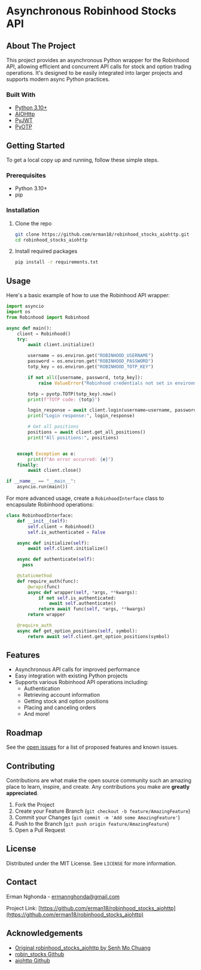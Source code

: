 # Asynchronous Robinhood Stocks API

## About The Project

This project provides an asynchronous Python wrapper for the Robinhood API, allowing efficient and concurrent API calls for stock and option trading operations. It's designed to be easily integrated into larger projects and supports modern async Python practices.

### Built With

- [Python 3.10+](https://www.python.org/)
- [AIOHttp](https://github.com/aio-libs/aiohttp)
- [PyJWT](https://pyjwt.readthedocs.io/)
- [PyOTP](https://pyotp.readthedocs.io/)

## Getting Started

To get a local copy up and running, follow these simple steps.

### Prerequisites

- Python 3.10+
- pip

### Installation

1. Clone the repo

   ```sh
   git clone https://github.com/erman18/robinhood_stocks_aiohttp.git
   cd robinhood_stocks_aiohttp
   ```

2. Install required packages
   ```sh
   pip install -r requirements.txt
   ```

## Usage

Here's a basic example of how to use the Robinhood API wrapper:

```python
import asyncio
import os
from Robinhood import Robinhood

async def main():
    client = Robinhood()
    try:
        await client.initialize()

        username = os.environ.get("ROBINHOOD_USERNAME")
        password = os.environ.get("ROBINHOOD_PASSWORD")
        totp_key = os.environ.get("ROBINHOOD_TOTP_KEY")

        if not all([username, password, totp_key]):
            raise ValueError("Robinhood credentials not set in environment variables")

        totp = pyotp.TOTP(totp_key).now()
        print(f"TOTP code: {totp}")

        login_response = await client.login(username=username, password=password, mfa_code=totp)
        print("Login response:", login_response)

        # Get all positions
        positions = await client.get_all_positions()
        print("All positions:", positions)


    except Exception as e:
        print(f"An error occurred: {e}")
    finally:
        await client.close()

if __name__ == "__main__":
    asyncio.run(main())
```

For more advanced usage, create a `RobinhoodInterface` class to encapsulate Robinhood operations:

```python
class RobinhoodInterface:
    def __init__(self):
        self.client = Robinhood()
        self.is_authenticated = False

    async def initialize(self):
        await self.client.initialize()

    async def authenticate(self):
      pass

    @staticmethod
    def require_auth(func):
        @wraps(func)
        async def wrapper(self, *args, **kwargs):
            if not self.is_authenticated:
                await self.authenticate()
            return await func(self, *args, **kwargs)
        return wrapper

    @require_auth
    async def get_option_positions(self, symbol):
        return await self.client.get_option_positions(symbol)

```

## Features

- Asynchronous API calls for improved performance
- Easy integration with existing Python projects
- Supports various Robinhood API operations including:
  - Authentication
  - Retrieving account information
  - Getting stock and option positions
  - Placing and canceling orders
  - And more!

## Roadmap

See the [open issues](https://github.com/erman18/robinhood_stocks_aiohttp/issues) for a list of proposed features and known issues.

## Contributing

Contributions are what make the open source community such an amazing place to learn, inspire, and create. Any contributions you make are **greatly appreciated**.

1. Fork the Project
2. Create your Feature Branch (`git checkout -b feature/AmazingFeature`)
3. Commit your Changes (`git commit -m 'Add some AmazingFeature'`)
4. Push to the Branch (`git push origin feature/AmazingFeature`)
5. Open a Pull Request

## License

Distributed under the MIT License. See `LICENSE` for more information.

## Contact

Erman Nghonda - [ermannghonda@gmail.com](mailto:ermannghonda@gmail.com)

Project Link: [https://github.com/erman18/robinhood_stocks_aiohttp](https://github.com/erman18/robinhood_stocks_aiohttp)

## Acknowledgements

- [Original robinhood_stocks_aiohttp by Senh Mo Chuang](https://github.com/IoT-master/robinhood_stocks_aiohttp)
- [robin_stocks Github](https://github.com/jmfernandes/robin_stocks)
- [aiohttp Github](https://github.com/aio-libs/aiohttp)
